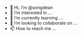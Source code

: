 - 👋 Hi, I’m @songdean
- 👀 I’m interested in ...
- 🌱 I’m currently learning ...
- 💞️ I’m looking to collaborate on ...
- 📫 How to reach me ...

<!---
songdean/songdean is a ✨ special ✨ repository because its `README.md` (this file) appears on your GitHub profile.
You can click the Preview link to take a look at your changes.
--->
